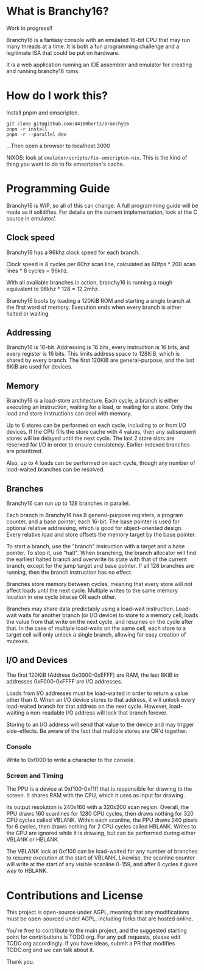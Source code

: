 # What is Branchy16?

Work in progress!!

Branchy16 is a fantasy console with an emulated 16-bit CPU that may run many threads at a time. It is both a fun programming challenge and a legitimate ISA that could be put on hardware.

It is a web application running an IDE assembler and emulator for creating and running branchy16 roms.

# How do I work this?

Install pnpm and emscripten.
```
git clone git@github.com:44100hertz/branchy16
pnpm -r install
pnpm -r --parallel dev
```
...Then open a browser to localhost:3000

NIXOS: look at `emulator/scripts/fix-emscripten-nix`. This is the kind of thing you want to do to fix emscripten's cache.

# Programming Guide

Branchy16 is WIP, so all of this can change. A full programming guide will be made as it solidifies. For details on the current implementation, look at the C source in emulator/.

## Clock speed

Branchy16 has a 96khz clock speed for each branch.

Clock speed is 8 cycles per 60hz scan line, calculated as 60fps * 200 scan lines * 8 cycles = 96khz.

With all available branches in action, branchy16 is running a rough equivalent to 96khz * 128 = 12.2mhz.

Branchy16 boots by loading a 120KiB ROM and starting a single branch at the first word of memory. Execution ends when every branch is either halted or waiting.

## Addressing

Branchy16 is 16-bit. Addressing is 16 bits, every instruction is 16 bits, and every register is 16 bits. This limits address space to 128KiB, which is shared by every branch. The first 120KiB are general-purpose, and the last 8KiB are used for devices.

## Memory

Branchy16 is a load-store architecture. Each cycle, a branch is either executing an instruction, waiting for a load, or waiting for a store. Only the load and store instructions can deal with memory.

Up to 6 stores can be performed on each cycle, including to or from I/O devices. If the CPU fills the store cache with 4 values, then any subsequent stores will be delayed until the next cycle. The last 2 store slots are reserved for I/O in order to ensure consistency. Earlier-indexed branches are prioritized.

Also, up to 4 loads can be performed on each cycle, though any number of load-waited branches can be resolved.

## Branches

Branchy16 can run up to 128 branches in parallel.

Each branch in Branchy16 has 8 general-purpose registers, a program counter, and a base pointer, each 16-bit. The base pointer is used for optional relative addressing, which is good for object-oriented design. Every relative load and store offsets the memory target by the base pointer.

To start a branch, use the "branch" instruction with a target and a base pointer. To stop it, use "halt". When branching, the branch allocator will find the earliest halted branch and overwrite its state with that of the current branch, except for the jump target and base pointer. If all 128 branches are running, then the branch instruction has no effect.

Branches store memory between cycles, meaning that every store will not affect loads until the next cycle. Multiple writes to the same memory location in one cycle bitwise OR each other.

Branches may share data predictably using a load-wait instruction. Load-wait waits for another branch (or I/O device) to store to a memory cell, loads the value from that write on the next cycle, and resumes on the cycle after that. In the case of multiple load-waits on the same cell, each store to a target cell will only unlock a single branch, allowing for easy creation of mutexes.

## I/O and Devices

The first 120KiB (Address 0x0000-0xEFFF) are RAM, the last 8KiB in addresses 0xF000-0xFFFF are I/O addresses.

Loads from I/O addresses must be load-waited in order to return a value other than 0. When an I/O device stores to that address, it will unlock every load-waited branch for that address on the next cycle. However, load-waiting a non-readable I/O address will lock that branch forever.

Storing to an I/O address will send that value to the device and may trigger side-effects. Be aware of the fact that multiple stores are OR'd together.

### Console

Write to 0xf000 to write a character to the console.

### Screen and Timing

The PPU is a device at 0xf100-0xf1ff that is responsible for drawing to the screen. It shares RAM with the CPU, which it uses as input for drawing.

Its output resolution is 240x160 with a 320x200 scan region. Overall, the PPU draws 160 scanlines for 1280 CPU cycles, then draws nothing for 320 CPU cycles called VBLANK. Within each scanline, the PPU draws 240 pixels for 6 cycles, then draws nothing for 2 CPU cycles called HBLANK. Writes to the GPU are ignored while it is drawing, but can be performed during either VBLANK or HBLANK.
 
The VBLANK lock at 0xf100 can be load-waited for any number of branches to resume execution at the start of VBLANK. Likewise, the scanline counter will write at the start of any visible scanline 0-159, and after 6 cycles it gives way to HBLANK.

# Contributions and License

This project is open-source under AGPL, meaning that any modifications must be open-sourced under AGPL, including forks that are hosted online.

You're free to contribute to the main project, and the suggested starting point for contributions is TODO.org. For any pull requests, please edit TODO.org accordingly. If you have ideas, submit a PR that modifies TODO.org and we can talk about it.

Thank you.
